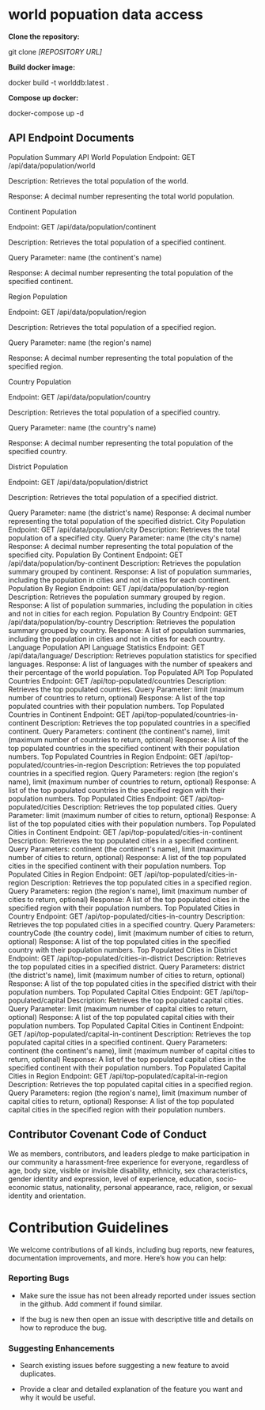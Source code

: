 
# world popuation data access

**Clone the repository:**

git clone *[REPOSITORY URL]*


**Build docker image:**

docker build -t worlddb:latest .


**Compose up docker:**

docker-compose up -d


## API Endpoint Documents

Population Summary API
World Population
Endpoint: GET /api/data/population/world


Description: Retrieves the total population of the world.


Response: A decimal number representing the total world population.


Continent Population


Endpoint: GET /api/data/population/continent


Description: Retrieves the total population of a specified continent.


Query Parameter: name (the continent's name)


Response: A decimal number representing the total population of the specified continent.


Region Population


Endpoint: GET /api/data/population/region


Description: Retrieves the total population of a specified region.


Query Parameter: name (the region's name)


Response: A decimal number representing the total population of the specified region.


Country Population


Endpoint: GET /api/data/population/country


Description: Retrieves the total population of a specified country.


Query Parameter: name (the country's name)


Response: A decimal number representing the total population of the specified country.


District Population


Endpoint: GET /api/data/population/district


Description: Retrieves the total population of a specified district.


Query Parameter: name (the district's name)
Response: A decimal number representing the total population of the specified district.
City Population
Endpoint: GET /api/data/population/city
Description: Retrieves the total population of a specified city.
Query Parameter: name (the city's name)
Response: A decimal number representing the total population of the specified city.
Population By Continent
Endpoint: GET /api/data/population/by-continent
Description: Retrieves the population summary grouped by continent.
Response: A list of population summaries, including the population in cities and not in cities for each continent.
Population By Region
Endpoint: GET /api/data/population/by-region
Description: Retrieves the population summary grouped by region.
Response: A list of population summaries, including the population in cities and not in cities for each region.
Population By Country
Endpoint: GET /api/data/population/by-country
Description: Retrieves the population summary grouped by country.
Response: A list of population summaries, including the population in cities and not in cities for each country.
Language Population API
Language Statistics
Endpoint: GET /api/data/language/
Description: Retrieves population statistics for specified languages.
Response: A list of languages with the number of speakers and their percentage of the world population.
Top Populated API
Top Populated Countries
Endpoint: GET /api/top-populated/countries
Description: Retrieves the top populated countries.
Query Parameter: limit (maximum number of countries to return, optional)
Response: A list of the top populated countries with their population numbers.
Top Populated Countries in Continent
Endpoint: GET /api/top-populated/countries-in-continent
Description: Retrieves the top populated countries in a specified continent.
Query Parameters: continent (the continent's name), limit (maximum number of countries to return, optional)
Response: A list of the top populated countries in the specified continent with their population numbers.
Top Populated Countries in Region
Endpoint: GET /api/top-populated/countries-in-region
Description: Retrieves the top populated countries in a specified region.
Query Parameters: region (the region's name), limit (maximum number of countries to return, optional)
Response: A list of the top populated countries in the specified region with their population numbers.
Top Populated Cities
Endpoint: GET /api/top-populated/cities
Description: Retrieves the top populated cities.
Query Parameter: limit (maximum number of cities to return, optional)
Response: A list of the top populated cities with their population numbers.
Top Populated Cities in Continent
Endpoint: GET /api/top-populated/cities-in-continent
Description: Retrieves the top populated cities in a specified continent.
Query Parameters: continent (the continent's name), limit (maximum number of cities to return, optional)
Response: A list of the top populated cities in the specified continent with their population numbers.
Top Populated Cities in Region
Endpoint: GET /api/top-populated/cities-in-region
Description: Retrieves the top populated cities in a specified region.
Query Parameters: region (the region's name), limit (maximum number of cities to return, optional)
Response: A list of the top populated cities in the specified region with their population numbers.
Top Populated Cities in Country
Endpoint: GET /api/top-populated/cities-in-country
Description: Retrieves the top populated cities in a specified country.
Query Parameters: countryCode (the country code), limit (maximum number of cities to return, optional)
Response: A list of the top populated cities in the specified country with their population numbers.
Top Populated Cities in District
Endpoint: GET /api/top-populated/cities-in-district
Description: Retrieves the top populated cities in a specified district.
Query Parameters: district (the district's name), limit (maximum number of cities to return, optional)
Response: A list of the top populated cities in the specified district with their population numbers.
Top Populated Capital Cities
Endpoint: GET /api/top-populated/capital
Description: Retrieves the top populated capital cities.
Query Parameter: limit (maximum number of capital cities to return, optional)
Response: A list of the top populated capital cities with their population numbers.
Top Populated Capital Cities in Continent
Endpoint: GET /api/top-populated/capital-in-continent
Description: Retrieves the top populated capital cities in a specified continent.
Query Parameters: continent (the continent's name), limit (maximum number of capital cities to return, optional)
Response: A list of the top populated capital cities in the specified continent with their population numbers.
Top Populated Capital Cities in Region
Endpoint: GET /api/top-populated/capital-in-region
Description: Retrieves the top populated capital cities in a specified region.
Query Parameters: region (the region's name), limit (maximum number of capital cities to return, optional)
Response: A list of the top populated capital cities in the specified region with their population numbers.

## Contributor Covenant Code of Conduct

We as members, contributors, and leaders pledge to make participation in our
community a harassment-free experience for everyone, regardless of age, body
size, visible or invisible disability, ethnicity, sex characteristics, gender
identity and expression, level of experience, education, socio-economic status,
nationality, personal appearance, race, religion, or sexual identity
and orientation.

# Contribution Guidelines

We welcome contributions of all kinds, including bug reports, new features, documentation improvements, and more. Here’s how you can help:


### Reporting Bugs

* Make sure the issue has not been already reported under issues section in the github. Add comment if found similar.

* If the bug is new then open an issue with descriptive title and details on how to reproduce the bug.


### Suggesting Enhancements

* Search existing issues before suggesting a new feature to avoid duplicates.

* Provide a clear and detailed explanation of the feature you want and why it would be useful.

